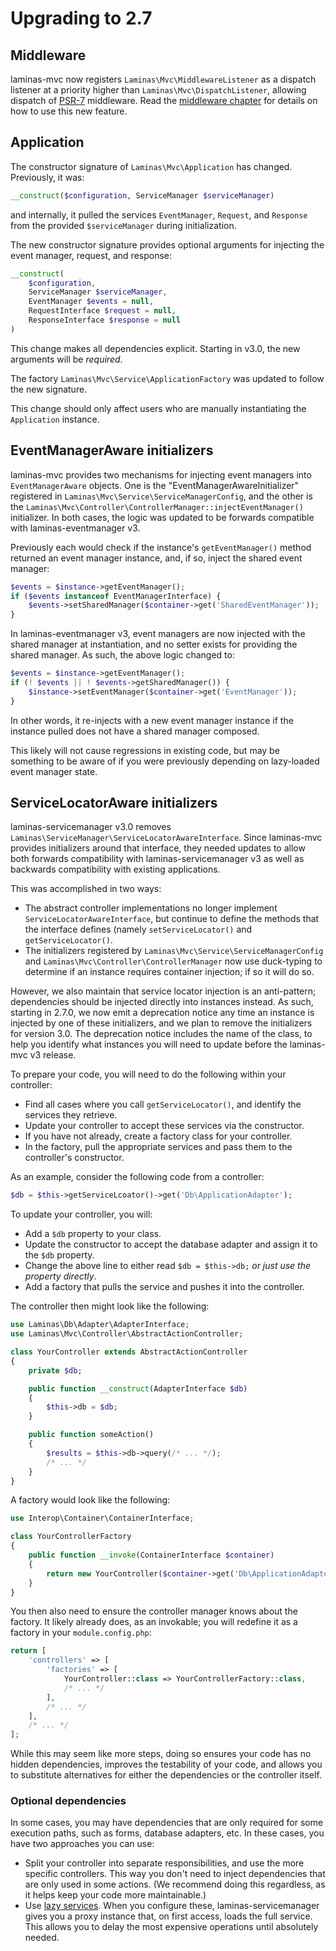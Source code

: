 # Upgrading to 2.7

## Middleware

laminas-mvc now registers `Laminas\Mvc\MiddlewareListener` as a dispatch listener at
a priority higher than `Laminas\Mvc\DispatchListener`, allowing dispatch of
[PSR-7](http://www.php-fig.org/psr/psr-7/) middleware. Read the
[middleware chapter](../middleware.md) for details on how to use this new feature.

## Application

The constructor signature of `Laminas\Mvc\Application` has changed. Previously, it
was:

```php
__construct($configuration, ServiceManager $serviceManager)
```

and internally, it pulled the services `EventManager`, `Request`, and `Response`
from the provided `$serviceManager` during initialization.

The new constructor signature provides optional arguments for injecting the
event manager, request, and response:

```php
__construct(
    $configuration,
    ServiceManager $serviceManager,
    EventManager $events = null,
    RequestInterface $request = null,
    ResponseInterface $response = null
)
```

This change makes all dependencies explicit. Starting in v3.0, the new arguments
will be *required*.

The factory `Laminas\Mvc\Service\ApplicationFactory` was updated to follow the new
signature.

This change should only affect users who are manually instantiating the
`Application` instance.

## EventManagerAware initializers

laminas-mvc provides two mechanisms for injecting event managers into
`EventManagerAware` objects. One is the "EventManagerAwareInitializer"
registered in `Laminas\Mvc\Service\ServiceManagerConfig`, and the other is the
`Laminas\Mvc\Controller\ControllerManager::injectEventManager()` initializer. In
both cases, the logic was updated to be forwards compatible with
laminas-eventmanager v3.

Previously each would check if the instance's `getEventManager()` method
returned an event manager instance, and, if so, inject the shared event manager:

```php
$events = $instance->getEventManager();
if ($events instanceof EventManagerInterface) {
    $events->setSharedManager($container->get('SharedEventManager'));
}
```

In laminas-eventmanager v3, event managers are now injected with the shared
manager at instantiation, and no setter exists for providing the shared manager.
As such, the above logic changed to:

```php
$events = $instance->getEventManager();
if (! $events || ! $events->getSharedManager()) {
    $instance->setEventManager($container->get('EventManager'));
}
```

In other words, it re-injects with a new event manager instance if the instance
pulled does not have a shared manager composed.

This likely will not cause regressions in existing code, but may be something to
be aware of if you were previously depending on lazy-loaded event manager
state.

## ServiceLocatorAware initializers

laminas-servicemanager v3.0 removes `Laminas\ServiceManager\ServiceLocatorAwareInterface`.
Since laminas-mvc provides initializers around that interface, they needed updates
to allow both forwards compatibility with laminas-servicemanager v3 as well as
backwards compatibility with existing applications.

This was accomplished in two ways:

- The abstract controller implementations no longer implement
  `ServiceLocatorAwareInterface`, but continue to define the methods that the
  interface defines (namely `setServiceLocator()` and `getServiceLocator()`.
- The initializers registered by `Laminas\Mvc\Service\ServiceManagerConfig` and
  `Laminas\Mvc\Controller\ControllerManager` now use duck-typing to determine if
  an instance requires container injection; if so it will do so.

However, we also maintain that service locator injection is an anti-pattern;
dependencies should be injected directly into instances instead. As such,
starting in 2.7.0, we now emit a deprecation notice any time an instance is
injected by one of these initializers, and we plan to remove the initializers
for version 3.0. The deprecation notice includes the name of the class, to help
you identify what instances you will need to update before the laminas-mvc v3
release.

To prepare your code, you will need to do the following within your controller:

- Find all cases where you call `getServiceLocator()`, and identify the services
  they retrieve.
- Update your controller to accept these services via the constructor.
- If you have not already, create a factory class for your controller.
- In the factory, pull the appropriate services and pass them to the
  controller's constructor.

As an example, consider the following code from a controller:

```php
$db = $this->getServiceLcoator()->get('Db\ApplicationAdapter');
```

To update your controller, you will:

- Add a `$db` property to your class.
- Update the constructor to accept the database adapter and assign it to the
  `$db` property.
- Change the above line to either read `$db = $this->db;` *or just use the
  property directly*.
- Add a factory that pulls the service and pushes it into the controller.

The controller then might look like the following:

```php
use Laminas\Db\Adapter\AdapterInterface;
use Laminas\Mvc\Controller\AbstractActionController;

class YourController extends AbstractActionController
{
    private $db;

    public function __construct(AdapterInterface $db)
    {
        $this->db = $db;
    }

    public function someAction()
    {
        $results = $this->db->query(/* ... */);
        /* ... */
    }
}
```

A factory would look like the following:

```php
use Interop\Container\ContainerInterface;

class YourControllerFactory
{
    public function __invoke(ContainerInterface $container)
    {
        return new YourController($container->get('Db\ApplicationAdapter'));
    }
}
```

You then also need to ensure the controller manager knows about the factory. It
likely already does, as an invokable; you will redefine it as a factory in
your `module.config.php`:

```php
return [
    'controllers' => [
        'factories' => [
            YourController::class => YourControllerFactory::class,
            /* ... */
        ],
        /* ... */
    ],
    /* ... */
];
```

While this may seem like more steps, doing so ensures your code has no hidden
dependencies, improves the testability of your code, and allows you to substitute
alternatives for either the dependencies or the controller itself.

### Optional dependencies

In some cases, you may have dependencies that are only required for some
execution paths, such as forms, database adapters, etc. In these cases, you have
two approaches you can use:

- Split your controller into separate responsibilities, and use the more
  specific controllers. This way you don't need to inject dependencies that are
  only used in some actions. (We recommend doing this regardless, as it helps
  keep your code more maintainable.)
- Use [lazy services](http://docs.laminas.dev/laminas-servicemanager/lazy-services/).
  When you configure these, laminas-servicemanager gives you a proxy instance that,
  on first access, loads the full service. This allows you to delay the most
  expensive operations until absolutely needed.
